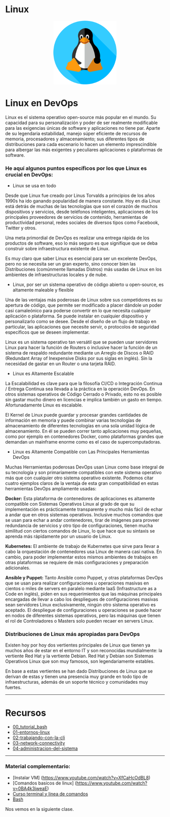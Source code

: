 # Linux
<p align="center"><img src="../assets/linux.png" width="200"/></p>

# Linux en DevOps

Linux es el sistema operativo open-source más popular en el mundo. Su capacidad para su personalización y poder de ser realmente modificable para las exigencias únicas de software y aplicaciones no tiene par. Aparte de su legendaria estabilidad, manejo súper eficiente de recursos de memoria, procesadores y almacenamiento; sus diferentes tipos de distribuciones para cada escenario lo hacen un elemento imprescindible para albergar las más exigentes y peculiares aplicaciones o plataformas de software.

### He aquí algunos puntos específicos por los que Linux es crucial en DevOps:

- Linux se usa en todo

Desde que Linux fue creado por Linus Torvalds a principios de los años 1990s ha ido ganando popularidad de manera constante. Hoy en día Linux está detrás de muchas de las tecnologías que son el corazón de muchos dispositivos y servicios, desde teléfonos inteligentes, aplicaciones de los principales proveedores de servicios de contenido, herramientas de productividad personal, redes sociales de diversos tipos como Facebook, Twitter y otros.

Una meta primordial de  DevOps es realizar una entrega rápida de los productos de software, eso lo más seguro es que signifique que se deba construir sobre infraestructura existente de Linux.

Es muy claro que saber Linux es esencial para ser un excelente DevOps, pero no se necesita ser un gran experto, sino conocer bien las Distribuciones (comúnmente llamadas Distros) más usadas de Linux en los ambientes de infraestructuras locales y de nube.

- Linux, por ser un sistema operativo de código abierto u open-source, es altamente maleable y flexible

Una de las ventajas más poderosas de Linux sobre sus competidores es su apertura de código, que permite ser modificado a placer dándole un poder casi camaleónico para poderse convertir en lo que necesita cualquier aplicación o plataforma. Se puede instalar en cualquier dispositivo y personalizarlo como se desee. Desde el diseño de un flujo de trabajo en particular, las aplicaciones que necesite servir, o protocolos de seguridad específicos que se deseen implementar.

Linux es un sistema operativo tan versátil que se pueden usar servidores Linux para hacer la función de Routers o inclusive hacer la función de un sistema de respaldo redundante mediante un Arreglo de Discos o RAID (Redundant Array of Inexpensive Disks por sus siglas en inglés). Sin la necesidad de gastar en un Router o una tarjeta RAID.

- Linux es Altamente Escalable

La Escalabilidad es clave para que la filosofía CI/CD o Integración Continua / Entrega Continua sea llevada a la práctica en la operación DevOps. En otros sistemas operativos de Código Cerrado o Privado, esto no es posible sin gastar mucho dinero en licencias e implica también un gasto en tiempo. Afortunadamente Linux es escalable.

El Kernel de Linux puede guardar y procesar grandes cantidades de información en memoria y puede combinar varias tecnologías de almacenamiento de diferentes tecnologías en una sola unidad lógica de almacenamiento. En él se pueden correr tanto aplicaciones muy pequeñas, como por ejemplo en contenedores Docker, como plataformas grandes que demandan un mainframe enorme como es el caso de supercomputadoras.

- Linux es Altamente Compatible con Las Principales Herramientas DevOps

Muchas Herramientas poderosas DevOps usan Linux como base integral de su tecnología y son primariamente compatibles con este sistema operativo más que con cualquier otro sistema operativo existente. Podemos citar cuatro ejemplos claros de la ventaja de esta gran compatibilidad en estas herramientas DevOps ampliamente usadas:

**Docker:** Esta plataforma de contenedores de aplicaciones es altamente compatible con Sistemas Operativos Linux al grado de que su implementación es prácticamente transparente y mucho más fácil de echar a andar que en otros sistemas operativos. Inclusive muchos comandos que se usan para echar a andar contenedores, tirar de imágenes para proveer redundancia de servicios y otro tipo de configuraciones, tienen mucha similitud con ciertos comandos de Linux, lo que hace que su sintaxis se aprenda más rápidamente por un usuario de Linux.

**Kubernetes:** El ambiente de trabajo de Kubernetes que sirve para llevar a cabo la orquestación de contenedores usa Linux de manera casi nativa. En cambio, para poder implementar estos mismos ambientes de trabajos en otras plataformas se requiere de más configuraciones y preparación adicionales.

**Ansible y Puppet:** Tanto Ansible como Puppet, y otras plataformas DevOps que se usan para realizar configuraciones u operaciones masivas en cientos o miles de servers en paralelo mediante IaaS (Infrastructure as a Code en inglés), piden en sus requerimientos que las máquinas principales encargadas de llevar a cabo los despliegues de configuraciones masivas sean servidores Linux exclusivamente, ningún otro sistema operativo es aceptado. El despliegue de configuraciones u operaciones se puede hacer en nodos de diferentes sistemas operativos, pero las máquinas que tienen el rol de Controladores o Masters solo pueden recaer en servers Linux.

### Distribuciones de Linux más apropiadas para DevOps

Existen hoy por hoy dos vertientes principales de Linux que tienen ya muchos años de estar en el entorno IT y son reconocidas mundialmente: la vertiente Red Hat y la vertiente Debian. Red Hat y Debian son Sistemas Operativos Linux que son muy famosos, son legendariamente estables.

En base a estas vertientes se han dado Distribuciones de Linux que se derivan de estas y tienen una presencia muy grande en todo tipo de infraestructuras, además de un soporte técnico y comunidades muy fuertes.

---
# Recursos

- [00_tutorial_bash](./00_tutorial_bash/readme.md)
- [01-entornos-linux](./01-entornos-linux/00-sistema-de-ficheros.md)
- [02-trabajando-con-la-cli](./02-trabajando-con-la-cli/00-comandos-basicos.md)
- [03-network-connectivity](./03-network-connectivity/00-comandos-de-red.md)
- [04-administracion-del-sistema](./04-administracion-del-sistema/00-usuarios-y-grupos.md)

---
### Material complementario: 
- [Instalar VM] (https://www.youtube.com/watch?v=XfCaHcOdBL8)
- [Comandos basicos de linux] (https://www.youtube.com/watch?v=0BA4k3jweaE)
- [Curso terminal y linea de comandos](https://www.youtube.com/watch?v=3gRhwwkeiog)
- [Bash](https://www.youtube.com/watch?v=4_ub6614dwY)

Nos vemos en la siguiente clase.
